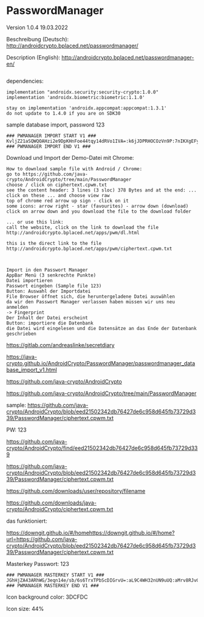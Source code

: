 # PasswordManager

Version 1.0.4 19.03.2022

Beschreibung (Deutsch): http://androidcrypto.bplaced.net/passwordmanager/

Description (English): http://androidcrypto.bplaced.net/passwordmanager-en/

```plaintext

```

dependencies:
```plaintext
implementation "androidx.security:security-crypto:1.0.0"
implementation 'androidx.biometric:biometric:1.1.0'

stay on implementation 'androidx.appcompat:appcompat:1.3.1'
do not update to 1.4.0 if you are on SDK30
```

sample database import, password 123
```plaintext
### PWMANAGER IMPORT START V1 ###
KvljZ21aSQWQOAHzi2e9DpKHnFoe44tqy14dRVo1IVA=:k6jJDPRHOCOzVn9P:7nIKXgEFyFmUq9wD02D5Hzu2V6r1PLjXSkAIXw6edHG79j1E/WwAHXKMK2Ng/gIqBjGIg6c0d0u+ij1l3NRpjo9GCf4uAOib/N9O3ARATAu59IhyO74NdjuuoB3kXiI1Olc/SyWd9r6vJbuX+K/OV8BQIjUVvdL0yTybH7MoEh9Qimnrk2YnuGzzo2rEzyJH2Kuxhtoz535JcAFhxU6tgrVKT+RChw==:NNzUF4RRbXiuVNVYeaqG1Q==
### PWMANAGER IMPORT END V1 ###
```

Download und Import der Demo-Datei mit Chrome:
```plaintext
How to download sample file with Android / Chrome:
go to https://github.com/java-crypto/AndroidCrypto/tree/main/PasswordManager
choose / click on ciphertext.cpwm.txt
see the content header: 3 lines (3 sloc) 378 Bytes and at the end: ...
click on these ... and choose view raw
top of chrome red arrow up sign - click on it
some icons: arrow right - star (favourites) - arrow down (download)
click on arrow down and you download the file to the download folder

... or use this link:
call the website, click on the link to download the file
http://androidcrypto.bplaced.net/apps/pwm/dl.html

this is the direct link to the file
http://androidcrypto.bplaced.net/apps/pwm/ciphertext.cpwm.txt



Import in den Passwort Manager
AppBar Menü (3 senkrechte Punkte)
Datei importieren
Passwort eingeben (Sample file 123)
Button: Auswahl der Importdatei
File Browser öffnet sich, die heruntergeladene Datei auswählen
da wir den Passwort Manager verlassen haben müssen wir uns neu anmelden
-> Fingerprint
Der Inhalt der Datei erscheint
Button: importiere die Datenbank
die Datei wird eingelesen und die Datensätze an das Ende der Datenbank geschrieben
```


https://gitlab.com/andreaslinke/secretdiary

https://java-crypto.github.io/AndroidCrypto/PasswordManager/passwordmanager_database_import_v1.html

https://github.com/java-crypto/AndroidCrypto

https://github.com/java-crypto/AndroidCrypto/tree/main/PasswordManager

sample: 
https://github.com/java-crypto/AndroidCrypto/blob/eed21502342db76427de6c958d645fb73729d339/PasswordManager/ciphertext.cpwm.txt

PW: 123

https://github.com/java-crypto/AndroidCrypto/find/eed21502342db76427de6c958d645fb73729d339

https://github.com/java-crypto/AndroidCrypto/blob/eed21502342db76427de6c958d645fb73729d339/PasswordManager/ciphertext.cpwm.txt

https://github.com/downloads/user/repository/filename

https://github.com/downloads/java-crypto/AndroidCrypto/ciphertext.cpwm.txt

das funktioniert:

https://downgit.github.io/#/homehttps://downgit.github.io/#/home?url=https://github.com/java-crypto/AndroidCrypto/blob/eed21502342db76427de6c958d645fb73729d339/PasswordManager/ciphertext.cpwm.txt

Masterkey Passwort: 123
```plaintext
### PWMANAGER MASTERKEY START V1 ###
JGhHjZA43ARhWG/3eqn14e/sb/6s6TrxTPbScDIGrvU=:aL9C4WH32nUN9uUQ:aMrv8RJvG7NkpTeOd5TYNgr5cYr2T0wCYJb22TieWEw=:zHgvdocl7Yib0xAj4W8t7w==
### PWMANAGER MASTERKEY END V1 ###
```

Icon background color: 3DCFDC

Icon size: 44%














